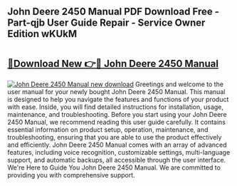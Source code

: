 ## John Deere 2450 Manual PDF Download Free - Part-qjb User Guide Repair - Service Owner Edition wKUkM

# <h2><a href="http://bc87243.oget.top/?id=John+Deere+2450+Manual">🔗Download New 👉🔴 John Deere 2450 Manual</a></h2>

[![John Deere 2450 Manual new download](https://i.imgur.com/5g1atiW.png)](http://bc87243.oget.top/?id=John+Deere+2450+Manual)
Greetings and welcome to the user manual for your newly bought John Deere 2450 Manual. This manual is designed to help you navigate the features and functions of your product with ease. Inside, you will find detailed instructions for installation, usage, maintenance, and troubleshooting. Before you start using your John Deere 2450 Manual, we recommend reading this user guide carefully. It contains essential information on product setup, operation, maintenance, and troubleshooting, ensuring that you are able to use the product effectively and efficiently. John Deere 2450 Manual comes with an array of advanced features, including voice recognition, customizable settings, multi-language support, and automatic backups, all accessible through the user interface. We're Here to Guide You John Deere 2450 Manual. We are committed to providing you with comprehensive support.
